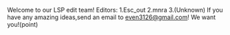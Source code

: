 Welcome to our LSP edit team!
Editors:
    1.Esc_out
    2.mnra
    3.(Unknown)
If you have any amazing ideas,send an email to even3126@gmail.com!
We want you!(point)